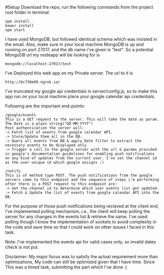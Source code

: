 #Setup
Download the repo, run the following commands from the project root folder in terminal:
```
npm install
bower install
npm start
```
I have used MongoDB, but followed identical schema which was insisted in the email.
Also, make sure in your local machine MongoDB is up and running on port 27017, and the db name i've given is "test".
So a potential MongoDB url my nodeapp will be looking for is 
```
mongodb://localhost:27017/test
```
I've Deployed this web app on my Private server. The url to it is
```
http://bc738e09.ngrok.io/
```

I've truncated my google api credentials in server/config.js, so to make this app run on your local machine place your google calendar api credentials.

Following are the important end-points:
```
/google/events
This is a GET request to the server. This will take the date as param. The Date is a plain string("DD-MM-YYYY")
Post authentication the server will:
-> Fetch list of events from google calendar API.
-> Store/Update them all in the DB.
-> Query all events from DB & apply Date filter to extract the necessary events to be displayed only
-> Trigger a call to the google server with the url & params provided in google's documentation guidelines for enabling push notifications on any kind of updates from the current user. I've set the channel id as the user unique id which google assigns :) 
```

```
/notify
This is of method type POST. The push notifications from the google servers come to this endpoint and the sequence of steps i'm performing after there is a POST request to this endpoint are:
-> Get the channel id to determine which user events list got updated.
-> Fetch & Update the list of events from google calendar API into the DB.
```

For the purpose of those push notifications being recieved at the client end, i've implemented polling mechanism,.i.e., the client will keep polling the server for any changes in the events list & retrieve the same. I've used polling though I know the implementation of sockets to avoid complexity in the code and save time so that I could work on other issues I faced in this task.

Note: I've implemented the events api for valid cases only, so invalid dates check is not put.

Disclaimer: My major focus was to satisfy the actual requirement more than optimizations, My code can still be optimized given that I have time. Since This was a timed task, submitting the part which I've done :)
